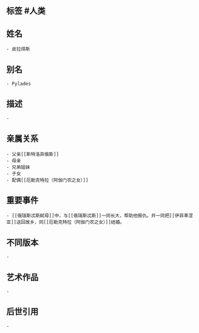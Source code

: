 ## 标签  #人类
## 姓名
	- 皮拉得斯
## 别名
	- Pylades
## 描述
	-
## 亲属关系
	- 父亲[[斯特洛菲俄斯]]
	- 母亲
	- 兄弟姐妹
	- 子女
	- 配偶[[厄勒克特拉（阿伽门农之女）]]
## 重要事件
	- [[俄瑞斯忒斯弑母]]中，与[[俄瑞斯忒斯]]一同长大，帮助他报仇。并一同把[[伊菲革涅亚]]送回故乡，同[[厄勒克特拉（阿伽门农之女）]]结婚。
## 不同版本
	-
## 艺术作品
	-
## 后世引用
	-
